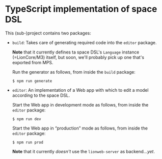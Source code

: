 # TypeScript implementation of space DSL

This (sub-)project contains two packages:

* `build`: Takes care of generating required code into the `editor` package.

  **Note** that it currently defines ta space DSL's `Language` instance (=LionCore/M3) itself, but soon, we'll probably pick up one that's exported from MPS.

  Run the generator as follows, from inside the `build` package:

  ```shell
  $ npm run generate
  ```

* `editor`: An implementation of a Web app with which to edit a model according to the space DSL.

  Start the Web app in development mode as follows, from inside the `editor` package:

  ```shell
  $ npm run dev
  ```

  Start the Web app in “production” mode as follows, from inside the `editor` package:

  ```shell
  $ npm run prod
  ```

  **Note** that it currently *doesn't* use the `lionweb-server` as backend...*yet*.

